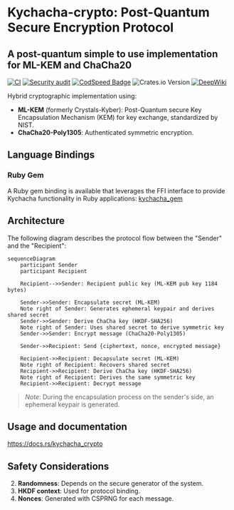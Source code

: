 # Kychacha-crypto: Post-Quantum Secure Encryption Protocol
## A post-quantum simple to use implementation for ML-KEM and ChaCha20
[![CI](https://github.com/Nichokas/kychacha_crypto/actions/workflows/build.yaml/badge.svg)](https://github.com/Nichokas/kychacha_crypto/actions/workflows/build.yaml)
[![Security audit](https://github.com/Nichokas/kychacha_crypto/actions/workflows/rustsec.yaml/badge.svg)](https://github.com/Nichokas/kychacha_crypto/actions/workflows/rustsec.yaml)
[![CodSpeed Badge](https://img.shields.io/endpoint?url=https://codspeed.io/badge.json)](https://codspeed.io/Nichokas/kychacha_crypto)
![Crates.io Version](https://img.shields.io/crates/v/kychacha_crypto)
[![DeepWiki](https://deepwiki.com/badge.svg)](https://deepwiki.com/Nichokas/kychacha_crypto)

Hybrid cryptographic implementation using:
- **ML-KEM** (formerly Crystals-Kyber): Post-Quantum secure Key Encapsulation Mechanism (KEM) for key exchange, standardized by NIST.
- **ChaCha20-Poly1305**: Authenticated symmetric encryption.

## Language Bindings

### Ruby Gem

A Ruby gem binding is available that leverages the FFI interface to provide Kychacha functionality in Ruby applications: [kychacha_gem](https://github.com/Nichokas/kychacha_gem)

## Architecture

The following diagram describes the protocol flow between the "Sender" and the "Recipient":

```mermaid
sequenceDiagram
    participant Sender
    participant Recipient

    Recipient-->>Sender: Recipient public key (ML-KEM pub key 1184 bytes)
    
    Sender->>Sender: Encapsulate secret (ML-KEM)
    Note right of Sender: Generates ephemeral keypair and derives shared secret
    Sender->>Sender: Derive ChaCha key (HKDF-SHA256)
    Note right of Sender: Uses shared secret to derive symmetric key
    Sender->>Sender: Encrypt message (ChaCha20-Poly1305)
    
    Sender->>Recipient: Send {ciphertext, nonce, encrypted message}
    
    Recipient->>Recipient: Decapsulate secret (ML-KEM)
    Note right of Recipient: Recovers shared secret
    Recipient->>Recipient: Derive ChaCha key (HKDF-SHA256)
    Note right of Recipient: Derives the same symmetric key
    Recipient->>Recipient: Decrypt message
```

> *Note*: During the encapsulation process on the sender's side, an ephemeral keypair is generated.

## Usage and documentation
https://docs.rs/kychacha_crypto

## Safety Considerations

2. **Randomness**: Depends on the secure generator of the system.
3. **HKDF context**: Used for protocol binding.
4. **Nonces**: Generated with CSPRNG for each message.
